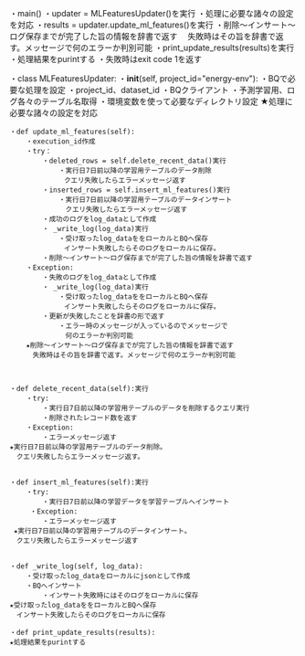 ・main()
    ・updater = MLFeaturesUpdater()を実行
        ・処理に必要な諸々の設定を対応
    ・results = updater.update_ml_features()を実行
        ・削除～インサート～ログ保存までが完了した旨の情報を辞書で返す
        　失敗時はその旨を辞書で返す。メッセージで何のエラーか判別可能
    ・print_update_results(results)を実行
        ・処理結果をpurintする
    ・失敗時はexit code 1を返す


・class MLFeaturesUpdater:
    ・__init__(self, project_id="energy-env"):
        ・BQで必要な処理を設定
            ・project_id、dataset_id
            ・BQクライアント
            ・予測学習用、ログ各々のテーブル名取得
        ・環境変数を使って必要なディレクトリ設定
    ★処理に必要な諸々の設定を対応



    ・def update_ml_features(self):
        ・execution_id作成
        ・try：
            ・deleted_rows = self.delete_recent_data()実行
                ・実行日7日前以降の学習用テーブルのデータ削除
            　  　クエリ失敗したらエラーメッセージ返す
            ・inserted_rows = self.insert_ml_features()実行
                ・実行日7日前以降の学習用テーブルのデータインサート
                　クエリ失敗したらエラーメッセージ返す
            ・成功のログをlog_dataとして作成
            ・ _write_log(log_data)実行
                ・受け取ったlog_dataををローカルとBQへ保存
    　          　インサート失敗したらそのログをローカルに保存。
            ・削除～インサート～ログ保存までが完了した旨の情報を辞書で返す
        ・Exception:
            ・失敗のログをlog_dataとして作成
            ・ _write_log(log_data)実行
                ・受け取ったlog_dataををローカルとBQへ保存
    　          　インサート失敗したらそのログをローカルに保存。
            ・更新が失敗したことを辞書の形で返す
                ・エラー時のメッセージが入っているのでメッセージで
                　何のエラーか判別可能
        ★削除～インサート～ログ保存までが完了した旨の情報を辞書で返す
        　失敗時はその旨を辞書で返す。メッセージで何のエラーか判別可能



    ・def delete_recent_data(self):実行
        ・try:
            ・実行日7日前以降の学習用テーブルのデータを削除するクエリ実行
            ・削除されたレコード数を返す
        ・Exception:
            ・エラーメッセージ返す
    ★実行日7日前以降の学習用テーブルのデータ削除。
    　クエリ失敗したらエラーメッセージ返す。


    ・def insert_ml_features(self):実行
        ・try:
            ・実行日7日前以降の学習データを学習テーブルへインサート
         ・Exception:
            ・エラーメッセージ返す
     ★実行日7日前以降の学習用テーブルのデータインサート。
    　クエリ失敗したらエラーメッセージ返す


    ・def _write_log(self, log_data):
        ・受け取ったlog_dataをローカルにjsonとして作成
        ・BQへインサート
            ・インサート失敗時にはそのログをローカルに保存
    ★受け取ったlog_dataををローカルとBQへ保存
    　インサート失敗したらそのログをローカルに保存

    ・def print_update_results(results):
    ★処理結果をpurintする
